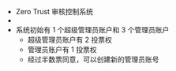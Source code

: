 - Zero Trust 审核控制系统
-
- 系统初始有 1 个超级管理员账户和 3 个管理员账户
	- 超级管理员账户有 2 投票权
	- 管理员账户有 1 投票权
	- 经过半数票同意，可以创建新的管理员账号